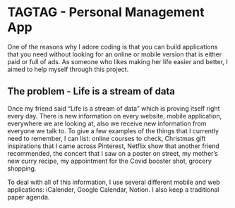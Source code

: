 # TAGTAG - Personal Management App

One of the reasons why I adore coding is that you can build applications that you need without looking for an online or mobile version that is either paid or full of ads. As someone who likes making her life easier and better, I aimed to help myself through this project.

## The problem - Life is a stream of data

Once my friend said “Life is a stream of data” which is proving itself right every day. There is new information on every website, mobile application, everywhere we are looking at, also we receive new information from everyone we talk to. To give a few examples of the things that I currently need to remember, I can list:
online courses to check, 
Christmas gift inspirations that I came across Pinterest, 
Netflix show that another friend recommended, 
the concert that I saw on a poster on street, 
my mother’s new curry recipe, 
my appointment for the Covid booster shot, 
grocery shopping.

To deal with all of this information, I use several different mobile and web applications: iCalender, Google Calendar, Notion. I also keep a traditional paper agenda. 
